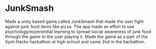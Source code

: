 # JunkSmash
Made a unity based game called JunkSmash that made the user fight against junk food items like pizza. The app made an effort to use psychology/experiential learning to spread social awareness of junk food through the game to the user playing it. Made the game as a part of the Synt-Hacks hackathon at high school and came 2nd in the hackathon.

